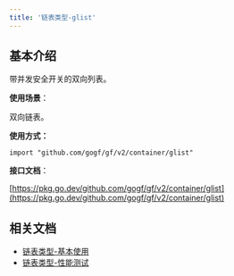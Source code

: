 ```yaml
---
title: '链表类型-glist'
---
```


## 基本介绍

带并发安全开关的双向列表。

**使用场景**：

双向链表。

**使用方式：**

```
import "github.com/gogf/gf/v2/container/glist"
```

**接口文档**：

[https://pkg.go.dev/github.com/gogf/gf/v2/container/glist](https://pkg.go.dev/github.com/gogf/gf/v2/container/glist)

## 相关文档

- [链表类型-基本使用](/docs/组件列表/数据结构/链表类型-glist/链表类型-基本使用)
- [链表类型-性能测试](/docs/组件列表/数据结构/链表类型-glist/链表类型-性能测试)